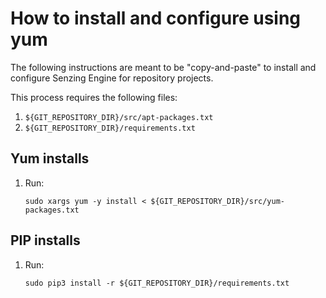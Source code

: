 # How to install and configure using yum

The following instructions are meant to be "copy-and-paste"
to install and configure Senzing Engine for repository projects.

This process requires the following files:

1. `${GIT_REPOSITORY_DIR}/src/apt-packages.txt`
1. `${GIT_REPOSITORY_DIR}/requirements.txt`

## Yum installs

1. Run:

    ```console
    sudo xargs yum -y install < ${GIT_REPOSITORY_DIR}/src/yum-packages.txt
    ```

## PIP installs

1. Run:

    ```console
    sudo pip3 install -r ${GIT_REPOSITORY_DIR}/requirements.txt
    ```
